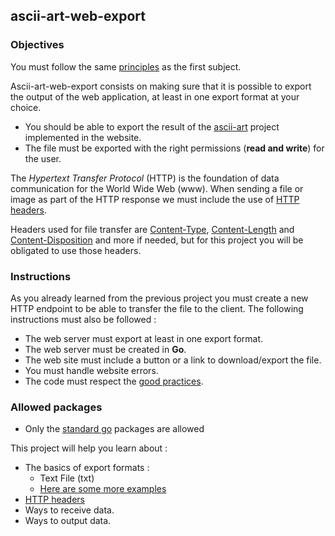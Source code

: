 ## ascii-art-web-export

### Objectives

You must follow the same [principles](../README.md) as the first subject.

Ascii-art-web-export consists on making sure that it is possible to export the output of the web application, at least in one export format at your choice.

- You should be able to export the result of the [ascii-art](../../ascii-art/README.md) project implemented in the website.
- The file must be exported with the right permissions (**read and write**) for the user.

The _Hypertext Transfer Protocol_ (HTTP) is the foundation of data communication for the World Wide Web (www). When sending a file or image as part of the HTTP response we must include the use of [HTTP headers](https://developer.mozilla.org/en-US/docs/Web/HTTP/Headers).

Headers used for file transfer are [Content-Type](https://developer.mozilla.org/en-US/docs/Web/HTTP/Headers/Content-Type), [Content-Length](https://developer.mozilla.org/en-US/docs/Web/HTTP/Headers/Content-Length) and [Content-Disposition](https://developer.mozilla.org/en-US/docs/Web/HTTP/Headers/Content-Disposition) and more if needed, but for this project you will be obligated to use those headers.

### Instructions

As you already learned from the previous project you must create a new HTTP endpoint to be able to transfer the file to the client. The following instructions must also be followed :

- The web server must export at least in one export format.
- The web server must be created in **Go**.
- The web site must include a button or a link to download/export the file.
- You must handle website errors.
- The code must respect the [good practices](../../good-practices/README.md).

### Allowed packages

- Only the [standard go](https://golang.org/pkg/) packages are allowed

This project will help you learn about :

- The basics of export formats :
  - Text File (txt)
  - [Here are some more examples](https://en.wikipedia.org/wiki/Document_file_format)
- [HTTP headers](https://developer.mozilla.org/en-US/docs/Web/HTTP/Headers)
- Ways to receive data.
- Ways to output data.
